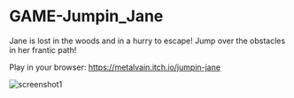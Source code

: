 # GAME-Jumpin_Jane
Jane is lost in the woods and in a hurry to escape! Jump over the obstacles in her frantic path!

Play in your browser: https://metalvain.itch.io/jumpin-jane

![screenshot1](https://user-images.githubusercontent.com/10480470/211839124-307bd576-ccc7-41d6-b9cd-79ba24e14334.png)
